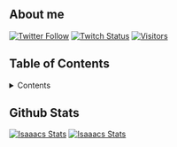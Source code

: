 ## About me
[
![Twitter Follow](https://img.shields.io/twitter/follow/Isaaac0001?color=09f&label=%40Isaaac&style=flat-square)](https://twitter.com/yorkffs)
[![Twitch Status](https://img.shields.io/twitch/status/isaaacgg?style=flat-square)](https://twitch.tv/isaaacgg)
[![Visitors](https://komarev.com/ghpvc/?username=isaaacqinh&color=blue&style=flat-square)](https://github.com/isaaacqinh)

## Table of Contents
<details>
  <summary>Contents</summary>
    
  - [About me](#about-me)
  - [Guthub Stats](#github-stats)
</details>

## Github Stats
[![Isaaacs Stats](https://github-readme-stats.vercel.app/api?username=isaaacqinh&count_private=true&show_icons=true)](https://github.com/isaaacqinh)
[![Isaaacs Stats](https://github-readme-stats.vercel.app/api/top-langs/?username=isaaacqinh)](https://github.com/isaaacqinh)

